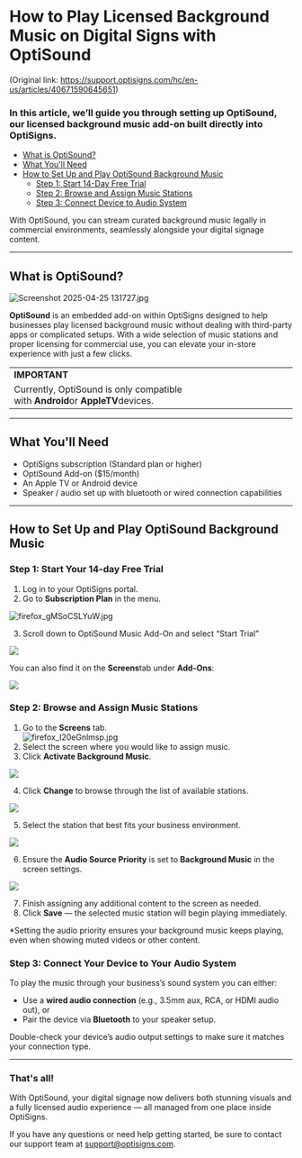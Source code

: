 # How to Play Licensed Background Music on Digital Signs with OptiSound

(Original link: https://support.optisigns.com/hc/en-us/articles/40671590645651)

### In this article, we’ll guide you through setting up **OptiSound**, our licensed background music add-on built directly into OptiSigns.

* [What is OptiSound?](#Whatis)
* [What You'll Need](#WhatYouNeed)
* [How to Set Up and Play OptiSound Background Music](#Howto)
  * [Step 1: Start 14-Day Free Trial](#Step1)
  * [Step 2: Browse and Assign Music Stations](#Step2)
  * [Step 3: Connect Device to Audio System](#Step3)

With OptiSound, you can stream curated background music legally in commercial environments, seamlessly alongside your digital signage content.

---

## **What is OptiSound?**

![Screenshot 2025-04-25 131727.jpg](https://support.optisigns.com/hc/article_attachments/40673466618259)

**OptiSound** is an embedded add-on within OptiSigns designed to help businesses play licensed background music without dealing with third-party apps or complicated setups. With a wide selection of music stations and proper licensing for commercial use, you can elevate your in-store experience with just a few clicks.

|  |
| --- |
| **IMPORTANT** |
| Currently, OptiSound is only compatible with **Android**or **AppleTV**devices. |

---

## **What You'll Need**

* OptiSigns subscription (Standard plan or higher)
* OptiSound Add-on ($15/month)
* An Apple TV or Android device
* Speaker / audio set up with bluetooth or wired connection capabilities

---

## **How to Set Up and Play OptiSound Background Music**

### **Step 1: Start Your 14-day Free Trial**

1. Log in to your OptiSigns portal.
2. Go to **Subscription Plan** in the menu.

![firefox_gMSoCSLYuW.jpg](https://support.optisigns.com/hc/article_attachments/40674055485715)

3. Scroll down to OptiSound Music Add-On and select “Start Trial”

![](https://support.optisigns.com/hc/article_attachments/40674048647955)

You can also find it on the **Screens**tab under **Add-Ons**:

![](https://support.optisigns.com/hc/article_attachments/40674048648979)

### **Step 2: Browse and Assign Music Stations**

1. Go to the **Screens** tab.  
   ![firefox_I20eGnlmsp.jpg](https://support.optisigns.com/hc/article_attachments/40674055498259)
2. Select the screen where you would like to assign music.
3. Click **Activate Background Music**.

![](https://support.optisigns.com/hc/article_attachments/40674236429203)

4. Click **Change** to browse through the list of available stations.

![](https://support.optisigns.com/hc/article_attachments/40674236430739)

5. Select the station that best fits your business environment.

![](https://support.optisigns.com/hc/article_attachments/40674172240659)

6. Ensure the **Audio Source Priority** is set to **Background Music** in the screen settings.

![](https://support.optisigns.com/hc/article_attachments/40674172244371)

7. Finish assigning any additional content to the screen as needed.
8. Click **Save** — the selected music station will begin playing immediately.

\*Setting the audio priority ensures your background music keeps playing, even when showing muted videos or other content.

### **Step 3: Connect Your Device to Your Audio System**

To play the music through your business’s sound system you can either:

* Use a **wired audio connection** (e.g., 3.5mm aux, RCA, or HDMI audio out), or
* Pair the device via **Bluetooth** to your speaker setup.

Double-check your device’s audio output settings to make sure it matches your connection type.

---

### **That's all!**

With OptiSound, your digital signage now delivers both stunning visuals and a fully licensed audio experience — all managed from one place inside OptiSigns.

If you have any questions or need help getting started, be sure to contact our support team at [support@optisigns.com](mailto:support@optisigns.com).